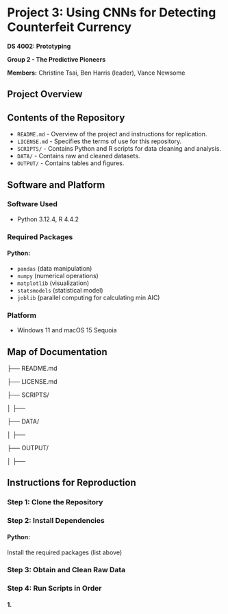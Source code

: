 # Project 3: Using CNNs for Detecting Counterfeit Currency

**DS 4002: Prototyping**

**Group 2 - The Predictive Pioneers** 

**Members:** Christine Tsai, Ben Harris (leader), Vance Newsome

## Project Overview

## Contents of the Repository
- `README.md` - Overview of the project and instructions for replication.
- `LICENSE.md` - Specifies the terms of use for this repository.
- `SCRIPTS/` - Contains Python and R scripts for data cleaning and analysis.
- `DATA/` - Contains raw and cleaned datasets.
- `OUTPUT/` - Contains tables and figures.

## Software and Platform
### Software Used
- Python 3.12.4, R 4.4.2
### Required Packages
#### Python: 
- `pandas` (data manipulation)
- `numpy` (numerical operations)
- `matplotlib` (visualization)
- `statsmodels` (statistical model)
- `joblib` (parallel computing for calculating min AIC)
### Platform
- Windows 11 and macOS 15 Sequoia

## Map of Documentation
├── README.md

├── LICENSE.md

├── SCRIPTS/

│   ├── 

├── DATA/

│   ├── 

├── OUTPUT/

│   ├── 



## Instructions for Reproduction
### Step 1: Clone the Repository
### Step 2: Install Dependencies
#### Python:
Install the required packages (list above)
### Step 3: Obtain and Clean Raw Data 
### Step 4: Run Scripts in Order
#### 1. 

